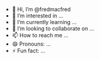- 👋 Hi, I’m @fredmacfred
- 👀 I’m interested in ...
- 🌱 I’m currently learning ...
- 💞️ I’m looking to collaborate on ...
- 📫 How to reach me ...
- 😄 Pronouns: ...
- ⚡ Fun fact: ...

<!---
fredmacfred/fredmacfred is a ✨ special ✨ repository because its `README.md` (this file) appears on your GitHub profile.
You can click the Preview link to take a look at your changes.
--->
